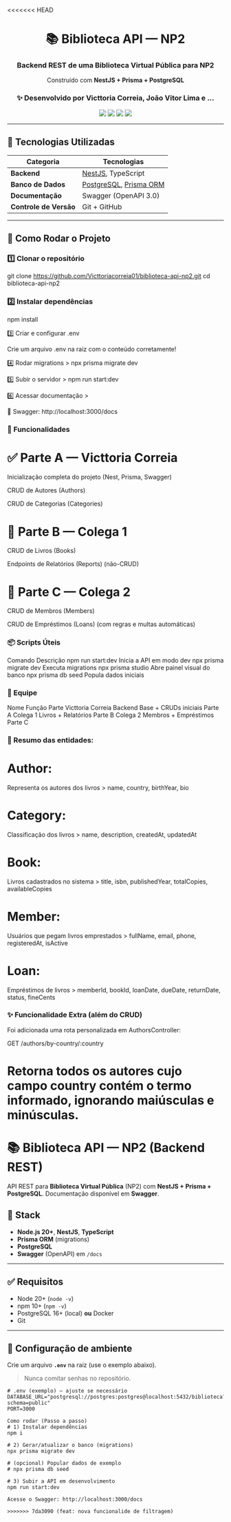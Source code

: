 <<<<<<< HEAD
<div align="center">

# 📚 Biblioteca API — NP2  
### Backend REST de uma Biblioteca Virtual Pública para NP2 
Construído com **NestJS + Prisma + PostgreSQL**

### ✨ Desenvolvido por Victtoria Correia, João Vitor Lima e ...
<img src="https://img.shields.io/badge/NestJS-v11-red?style=for-the-badge" />
<img src="https://img.shields.io/badge/Prisma-v6-blue?style=for-the-badge" />
<img src="https://img.shields.io/badge/PostgreSQL-16+-blue?style=for-the-badge" />
<img src="https://img.shields.io/badge/Status-Em%20Desenvolvimento-success?style=for-the-badge" />

</div>

---

## 🧰 Tecnologias Utilizadas

| Categoria | Tecnologias |
|------------|--------------|
| **Backend** | [NestJS](https://nestjs.com/), TypeScript |
| **Banco de Dados** | [PostgreSQL](https://www.postgresql.org/), [Prisma ORM](https://www.prisma.io/) |
| **Documentação** | Swagger (OpenAPI 3.0) |
| **Controle de Versão** | Git + GitHub |

---

## 🚀 Como Rodar o Projeto

### 1️⃣ Clonar o repositório

git clone https://github.com/Victtoriacorreia01/biblioteca-api-np2.git
cd biblioteca-api-np2

### 2️⃣ Instalar dependências
npm install

3️⃣ Criar e configurar .env

Crie um arquivo .env na raiz com o conteúdo corretamente!

4️⃣ Rodar migrations >
npx prisma migrate dev

5️⃣ Subir o servidor >
npm run start:dev

6️⃣ Acessar documentação >

📘 Swagger: http://localhost:3000/docs

### 🧩 Funcionalidades

# ✅ Parte A — Victtoria Correia

Inicialização completa do projeto (Nest, Prisma, Swagger)

CRUD de Autores (Authors)

CRUD de Categorias (Categories)

# 🧠 Parte B — Colega 1

CRUD de Livros (Books)

Endpoints de Relatórios (Reports) (não-CRUD)

# 👤 Parte C — Colega 2

CRUD de Membros (Members)

CRUD de Empréstimos (Loans) (com regras e multas automáticas)


### 📦 Scripts Úteis
Comando	Descrição
npm run start:dev	Inicia a API em modo dev
npx prisma migrate dev	Executa migrations
npx prisma studio	Abre painel visual do banco
npx prisma db seed	Popula dados iniciais


### 👥 Equipe
Nome	Função	Parte
Victtoria Correia	Backend Base + CRUDs iniciais	Parte A
Colega 1	Livros + Relatórios	Parte B
Colega 2	Membros + Empréstimos	Parte C


### 🧱 Resumo das entidades:


# Author:
Representa os autores dos livros >	name, country, birthYear, bio

# Category:
Classificação dos livros >	name, description, createdAt, updatedAt

# Book:
Livros cadastrados no sistema >	title, isbn, publishedYear, totalCopies, availableCopies

# Member:
Usuários que pegam livros emprestados >	fullName, email, phone, registeredAt, isActive

# Loan: 
Empréstimos de livros >	memberId, bookId, loanDate, dueDate, returnDate, status, fineCents

### ✨ Funcionalidade Extra (além do CRUD)

Foi adicionada uma rota personalizada em AuthorsController:

GET /authors/by-country/:country

Retorna todos os autores cujo campo country contém o termo informado, ignorando maiúsculas e minúsculas.
=======
# 📚 Biblioteca API — NP2 (Backend REST)

API REST para **Biblioteca Virtual Pública** (NP2) com **NestJS + Prisma + PostgreSQL**.
Documentação disponível em **Swagger**.

## 🧰 Stack
- **Node.js 20+**, **NestJS**, **TypeScript**
- **Prisma ORM** (migrations)
- **PostgreSQL**
- **Swagger** (OpenAPI) em `/docs`

---

## ✅ Requisitos
- Node 20+ (`node -v`)
- npm 10+ (`npm -v`)
- PostgreSQL 16+ (local) **ou** Docker
- Git

---

## 🔐 Configuração de ambiente
Crie um arquivo **`.env`** na raiz (use o exemplo abaixo).
> Nunca comitar senhas no repositório.

```env
# .env (exemplo) — ajuste se necessário
DATABASE_URL="postgresql://postgres:postgres@localhost:5432/biblioteca?schema=public"
PORT=3000

Como rodar (Passo a passo)
# 1) Instalar dependências
npm i

# 2) Gerar/atualizar o banco (migrations)
npx prisma migrate dev

# (opcional) Popular dados de exemplo
# npx prisma db seed

# 3) Subir a API em desenvolvimento
npm run start:dev

Acesse o Swagger: http://localhost:3000/docs

>>>>>>> 7da3090 (feat: nova funcionalide de filtragem)
